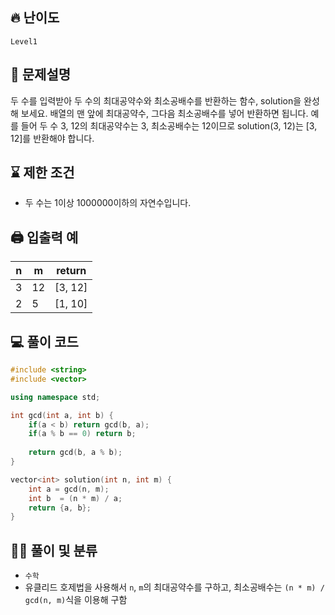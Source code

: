 ## 🔥 난이도
`Level1`

## 📝 문제설명
두 수를 입력받아 두 수의 최대공약수와 최소공배수를 반환하는 함수, solution을 완성해 보세요. 배열의 맨 앞에 최대공약수, 그다음 최소공배수를 넣어 반환하면 됩니다. 예를 들어 두 수 3, 12의 최대공약수는 3, 최소공배수는 12이므로 solution(3, 12)는 [3, 12]를 반환해야 합니다.

## ⌛️ 제한 조건
- 두 수는 1이상 1000000이하의 자연수입니다.

## 🖨  입출력 예
n|	m	|return
--|--|--
3|	12|	[3, 12]
2|	5	|[1, 10]

## 💻 풀이 코드
```cpp
#include <string>
#include <vector>

using namespace std;

int gcd(int a, int b) {
    if(a < b) return gcd(b, a);
    if(a % b == 0) return b;
    
    return gcd(b, a % b);
}

vector<int> solution(int n, int m) {
    int a = gcd(n, m);
    int b  = (n * m) / a;
    return {a, b};
}
```

## ✍🏻 풀이 및 분류
- `수학`
- 유클리드 호제법을 사용해서 `n`, `m`의 최대공약수를 구하고, 최소공배수는 `(n * m) / gcd(n, m)`식을 이용해 구함